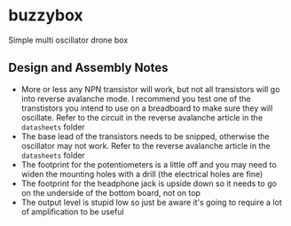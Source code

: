 # buzzybox
Simple multi oscillator drone box

## Design and Assembly Notes
- More or less any NPN transistor will work, but not all transistors will go into reverse avalanche mode. I recommend you test one of the transtistors you intend to use on a breadboard to make sure they will oscillate. Refer to the circuit in the reverse avalanche article in the `datasheets` folder
- The base lead of the transistors needs to be snipped, otherwise the oscillator may not work. Refer to the reverse avalanche article in the `datasheets` folder
- The footprint for the potentiometers is a little off and you may need to widen the mounting holes with a drill (the electrical holes are fine)
- The footprint for the headphone jack is upside down so it needs to go on the underside of the bottom board, not on top
- The output level is stupid low so just be aware it's going to require a lot of amplification to be useful
